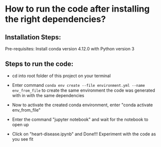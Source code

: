 # How to run the code after installing the right dependencies?

## Installation Steps:

Pre-requisites: Install conda version 4.12.0 with Python version 3

## Steps to run the code:

* cd into root folder of this project on your terminal

* Enter command `conda env create --file environment.yml --name env_from_file` to create the 
  same environment the code was generated with in with the same dependencies

* Now to activate the created conda environment, enter "conda activate env_from_file"

* Enter the command "jupyter notebook" and wait for the notebook to open up

* Click on "heart-disease.ipynb" and Done!!! Experiment with the code as you see fit